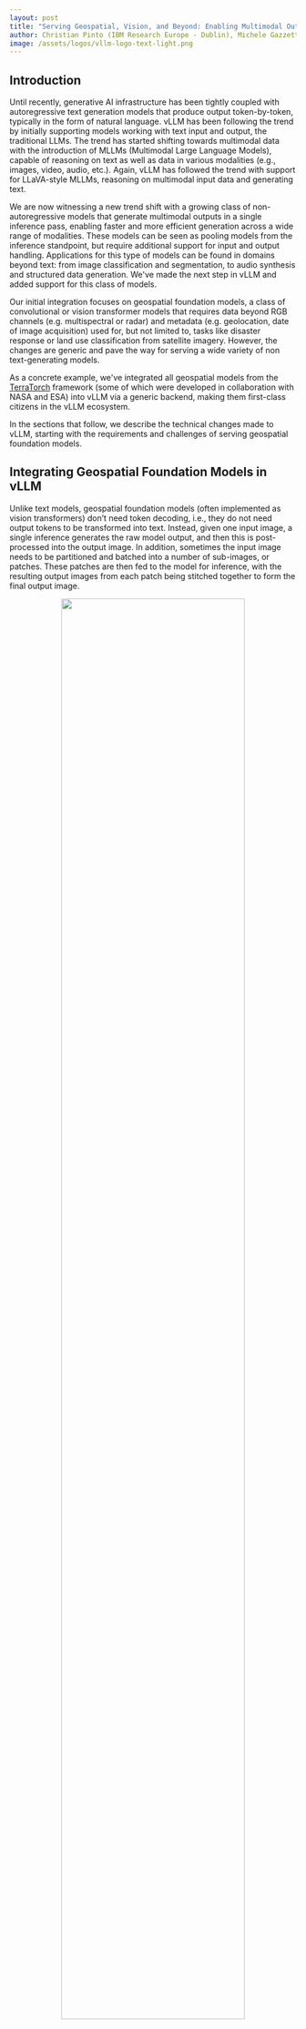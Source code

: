```yaml
---
layout: post
title: "Serving Geospatial, Vision, and Beyond: Enabling Multimodal Output Processing in vLLM"
author: Christian Pinto (IBM Research Europe - Dublin), Michele Gazzetti (IBM Research Europe - Dublin), Michael Johnston (IBM Research Europe - Dublin), Maximilien Philippe Marie de Bayser (IBM Research - Brazil)
image: /assets/logos/vllm-logo-text-light.png
---
```

## Introduction

Until recently, generative AI infrastructure has been tightly coupled with autoregressive text generation models that produce output token-by-token, typically in the form of natural language. vLLM has been following the trend by initially supporting models working with text input and output, the traditional LLMs. The trend has started shifting towards multimodal data with the introduction of MLLMs (Multimodal Large Language Models), capable of reasoning on text as well as data in various modalities (e.g., images, video, audio, etc.). Again, vLLM has followed the trend with support for LLaVA-style MLLMs, reasoning on multimodal input data and generating text. 

We are now witnessing a new trend shift with a growing class of non-autoregressive models that generate multimodal outputs in a single inference pass, enabling faster and more efficient generation across a wide range of modalities. These models can be seen as pooling models from the inference standpoint, but require additional support for input and output handling. Applications for this type of models can be found in domains beyond text: from image classification and segmentation, to audio synthesis and structured data generation. 
We've made the next step in vLLM and added support for this class of models.

Our initial integration focuses on geospatial foundation models, a class of convolutional or vision transformer models that requires data beyond RGB channels (e.g. multispectral or radar) and metadata (e.g. geolocation, date of image acquisition) used for, but not limited to, tasks like disaster response or land use classification from satellite imagery. However, the changes are generic and pave the way for serving a wide variety of non text-generating models.

As a concrete example, we've integrated all geospatial models from the [TerraTorch](https://github.com/IBM/terratorch) framework (some of which were developed in collaboration with NASA and ESA) into vLLM via a generic backend, making them first-class citizens in the vLLM ecosystem.

In the sections that follow, we describe the technical changes made to vLLM, starting with the requirements and challenges of serving geospatial foundation models.

## Integrating Geospatial Foundation Models in vLLM

Unlike text models, geospatial foundation models (often implemented as vision transformers) don’t need token decoding, i.e., they do not need output tokens to be transformed into text.
Instead, given one input image, a single inference generates the raw model output, and then this is post-processed into the output image.
In addition, sometimes the input image needs to be partitioned and batched into a number of sub-images, or patches.
These patches are then fed to the model for inference, with the resulting output images from each patch being stitched together to form the final output image.

<p align="center">
<picture>
<img src="/assets/figures/beyond-text/models-diff.png" width="80%">
</picture>
</p>

Given these requirements, the obvious choice was to integrate geospatial foundation models in vLLM as pooling models. Pooling is a technique that is commonly used in deep learning models to reduce the spatial dimensions of feature maps. Common types include max pooling, average pooling and global pooling, each using different strategies to aggregate information. In vLLM, pooling can be applied to [tasks](https://docs.vllm.ai/en/latest/models/pooling_models.html?h=pooling) such as embedding vector calculation and classification. In addition, vLLM supports identity poolers, returning the model's hidden states without applying any transformations - exactly what we need. 
For the input, we pre-process images into tensors that are then fed to the model for inference, exploiting the existing multimodal input capabilities of vLLM.

Since we wanted to support multiple geospatial foundation models out-of-the-box in vLLM, we have also added a model implementation backend for TerraTorch models, following the same pattern as the backend for the HuggingFace Transformers library.

Getting this to work was no easy task, though. 
Enabling these model classes required changes to various parts of vLLM such as:

* adding support for attention free models
* improving support for models that do not require a tokenizer
* enabling processing of raw input data as opposed to the default multimodal input embeddings 
* extending the vLLM serving API.

## Meet IO Processor: Flexible Input/Output Handling for Any Model

So far so good! Well, this brings us only halfway towards our goal. 

With the above integration, we can indeed serve geospatial foundation models -- though only in tensor-to-tensor format. 
Users still have to pre-process their image to a tensor format, before sending the tensors to the vLLM instance.
Similarly, post-processing of the raw tensor output has to happen outside vLLM. 
The impact: there is no endpoint that users can send an image to and get an image back. 

This problem existed because, before our changes, pre-processing of input data and post-processing of the model output was only partially supported in vLLM. 
Specifically, pre-processing of multimodal input data was only possible via the processors available in the Transformers library. 
However, the transformers processors usually support only standard data types and do not handle more complex data formats such as GeoTIFF, which are image files with enriched geospatial metadata. 
Also, on the output processing side, vLLM only supported de-tokenization into text or the application of poolers to the model hidden states - no other output processing was possible. 

This is where the new IO Processor plugin framework we introduced comes in.
The IO Processor framework allows developers to customize how model inputs and outputs are pre- and post-processed, all within the same vLLM serving instance. 
Whether your model returns a string, a JSON object, an image tensor, or a custom data structure, an IO Processor can translate it into the desired format before returning it to the client.

<p align="center">
<picture>
<img src="/assets/figures/beyond-text/io-plugins-flow.png" width="70%">
</picture>
</p>

The IO Processor framework unlocks a new level of flexibility for vLLM users.
It means non-text models (e.g., image generators, image to segmentation mask, tabular to classification, etc.) can be served using standard vLLM infrastructure.
Via IO Processors users can plug in custom logic to transform or enrich outputs such as decoding model outputs into images, or formatting responses for downstream systems.
This maintains a unified serving stack, reducing operational complexity and improving maintainability.

### Using vLLM IO Processor Plugins

Each IO Processor plugin implements a pre-defined [IO Processor interface](https://github.com/vllm-project/vllm/blob/main/vllm/plugins/io_processors/interface.py) and resides outside the vLLM source code tree. 
At installation time, each plugin registers one or more entrypoints in the `vllm.io_processor_plugins` group. 
This allows vLLM to automatically discover and load plugins at engine initialization time. 

Using an IO Processor plugin is as easy as installing it in the same Python environment with vLLM, and adding the `--io-processor-plugin <plugin_name>` parameter when starting the serving instance. 
Currently, each vLLM instance can load one IO Processor plugin.

Once the serving instance is started, pre- and post-processing is automatically applied to the model input and output when serving the `/pooling` endpoint.
At this stage, IO Processors are only available for pooling models, but in the future we expect other endpoints to be integrated too.

## Step-by-Step: Serving the Prithvi Model in vLLM

One example of a model class that can be served with vLLM using the TerraTorch backend is [Prithvi for flood detection](https://huggingface.co/ibm-nasa-geospatial/Prithvi-EO-2.0-300M-TL-Sen1Floods11). A full plugin example for the Prithvi geospatial foundation model is available [here](https://github.com/christian-pinto/prithvi_io_processor_plugin).

### The Prithvi IO Processor Plugin
To illustrate the flexibility of the IO Processor plugin approach, the pseudocode below shows the main steps of the Prithvi IO Processor pre- and post-processing. What we want to highlight is the decoupling between the data-specific transformations with the model inference data. This makes room for ideally any model and any input/output data type, or even multiple plugins applied to the same model output, depending on the downstream task that consumes the data.

```python
def pre_process(request_data: dict):
    # Downloads geotiff
    # In this example the input image has 7 bands
    image_url = request_data["url"]
    image_obj = download_image(image_url)

    # Extract image data:
    # - pixel_values([n, 6, 512, 512])
    #   - 6 input bands R, G, B, +3 multispectral wavelengths
    #   - n > 1 if the size of the input image is > [512, 512]
    # - metadata
    #   - GPS coordinates
    #   - date
    pixel_values, metadata = process_image(image_obj)

    # Process the image data into n vLLM prompts
    model_prompts = pixels_to_prompts(pixel_values)

    return model_prompts


def post_process(model_outputs: list[PoolingRequestOutput]):
    # Uses the previously extracted metadata to guarantee the output
    # contains the same georeferences and date.
    return image_object(model_outputs, metadata)
```

### Install the Python Requirements

Install the `terratorch` (>=1.1rc3) and `vllm` packages in your Python environment. 
At the time of writing this article, the changes required for replicating this example are not yet part of a vLLM release (current latest is v0.10.1.1) and we recommend users install the [latest code](https://docs.vllm.ai/en/latest/getting_started/installation/gpu.html#install-the-latest-code_1).

Download and install the IO Processor plugin for flood detection with Prithvi.

```bash
git clone git@github.com:christian-pinto/prithvi_io_processor_plugin.git
cd prithvi_io_processor_plugin
pip install .
```

This installs the `prithvi_to_tiff` plugin.

### Start a vLLM Serving Instance

Start a vLLM serving instance that loads the `prithvi_to_tiff` plugin and the Prithvi model for flood detection.

```bash
vllm serve \
    --model=ibm-nasa-geospatial/Prithvi-EO-2.0-300M-TL-Sen1Floods11 \
    --model-impl terratorch \
    --task embed --trust-remote-code \
    --skip-tokenizer-init --enforce-eager \
    --io-processor-plugin prithvi_to_tiff
```

Once the instance is running, it is ready to serve requests with the selected plugin. 
The log entries below confirm that your vLLM instance is up and running and that it is listening on port `8000`.

```bash
INFO: Starting vLLM API server 0 on http://0.0.0.0:8000
...
...
INFO: Started server process [409128]
INFO: Waiting for application startup.
INFO: Application startup complete.
```

### Send Requests to the Model
The Python script below sends a request to the vLLM `/pooling` endpoint with a specific JSON payload where the `model` and `softmax` arguments are pre-defined, while the `data` field is defined by the user and depends on the plugin in use. 
>[!NOTE] 
>Setting the `softmax` field to `False` is required to ensure the plugin receives the raw model output.
In this case, we send the input image to vLLM as a URL, and we request the response to be a GeoTIFF image in base64 encoding. 
The script decodes the image and writes it to disk as a tiff (GeoTIFF) file.

```python
import base64
import os
import requests

def main():
  image_url = "https://huggingface.co/christian-pinto/Prithvi-EO-2.0-300M-TL-VLLM/resolve/main/valencia_example_2024-10-26.tiff"
  server_endpoint = "http://localhost:8000/pooling"

  request_payload = {
      "data": {
          "data": image_url,
          "data_format": "url",
          "image_format": "tiff",
          "out_data_format": "b64_json",
      },
      "model": "ibm-nasa-geospatial/Prithvi-EO-2.0-300M-TL-Sen1Floods11",
      "softmax": False,
  }

  ret = requests.post(server_endpoint, json=request_payload)

  if ret.status_code == 200:
    response = ret.json()

    decoded_image = base64.b64decode(response["data"]["data"])

    out_path = os.path.join(os.getcwd(), "online_prediction.tiff")

    with open(out_path, "wb") as f:
        f.write(decoded_image)
  else:
    print(f"Response status_code: {ret.status_code}")
    print(f"Response reason:{ret.reason}")


if __name__ == "__main__":
    main()
```

Below is an example of the input and the expected output. 
The input image (left) is a satellite picture of Valencia, Spain during the 2024 flood. 
The output image (right) shows the areas predicted as flooded (in white) by the Prithvi model.

<p align="center">
<picture>
<img src="/assets/figures/beyond-text/prithvi-prediction.png" width="100%">
</picture>
</p>

## What’s Next

This is just the beginning. 
We plan to expand IO Processor plugins across more TerraTorch models and modalities and beyond, making installation seamless.
Longer-term, we envision IO Processors powered vision-language systems, structured reasoning agents, and multimodal pipelines, all served from the same vLLM stack. We're also excited to see how the community uses IO Processors to push the boundaries of what’s possible with vLLM. 
We also plan to continue working with and contributing to the vLLM community to enable more multimodal models and end-to-end use cases.

**Contributions, feedback, and ideas are always welcome!**

To get started with IO Processor plugins, check the [documentation](https://docs.vllm.ai/en/latest/design/io_processor_plugins.html) and explore the [examples](https://github.com/vllm-project/vllm/tree/main/examples). 
More information on IBM's TerraTorch is available [here](https://github.com/IBM/terratorch).

## Acknowledgement
We would like to thank the members of the vLLM community for their help with improving our contribution. In particular, we would like to thank [Cyrus Leung](https://github.com/DarkLight1337) (HKUST) for his support in helping shape the overall concept of extending vLLM beyond text generation. Finally, we would like to thank the TerraTorch team at IBM, especially Paolo Fraccaro and Joao Lucas de Sousa Almeida, for their help with integrating the generic TerraTorch backend in vLLM.
